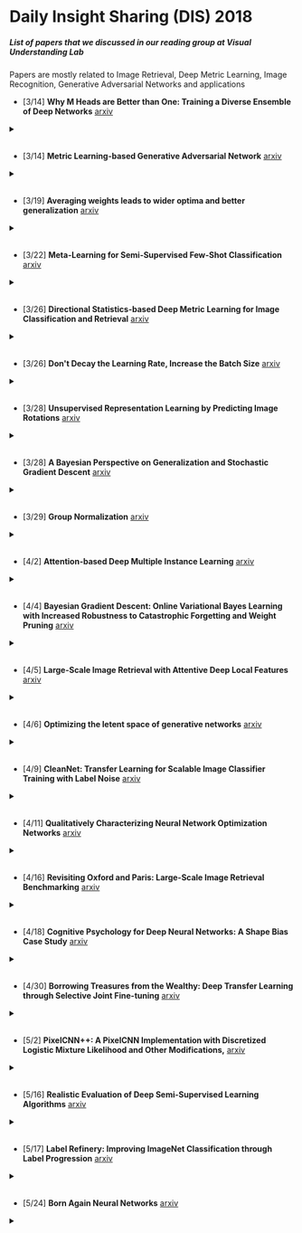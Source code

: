# Daily Insight Sharing (DIS) 2018 

##### List of papers that we discussed in our reading group at Visual Understanding Lab
Papers are mostly related to Image Retrieval, Deep Metric Learning, Image Recognition, Generative Adversarial Networks and applications

* [3/14] **Why M Heads are Better than One: Training a Diverse Ensemble of Deep Networks**
[arxiv](https://arxiv.org/abs/1511.06314)
<details><summary></summary>
(+) Sharing lower layers is a little better than full ensemble. <br>
(+) Can learn a lesson from their failure. Don't mess with the independency of ensemble<br>
(+) Interesting metric called oracle accruacy of ensemble (T if any learner is correct)<br>
(-) Not accepted. A little improvement of performance<br>
</details>
<br>

* [3/14] **Metric Learning-based Generative Adversarial Network**
[arxiv](https://arxiv.org/abs/1711.02792)
<details><summary></summary>
(+) Try to combining metric learning & GAN which is related to our work<br>
(-) Applying metric learning for better GAN, while we need GAN for metric learning<br>
</details>
<br>

* [3/19] **Averaging weights leads to wider optima and better generalization**
[arxiv](https://arxiv.org/abs/1803.05407)
<details><summary></summary>
(+) Well citation and summary of previous findings about SGD and loss function<br>
(-) Limited understanding of super-high dimensional space by 1D/2D projection<br>
</details>
<br>

* [3/22] **Meta-Learning for Semi-Supervised Few-Shot Classification**
[arxiv](https://arxiv.org/abs/1803.00676)
<details><summary></summary>
(+) First paper for semi-supervised meta-learning (metric learning)<br>
(+) Semi-supervised setting with distractor is realistic<br>
(+) Benchmark for semi-supervised metric learning<br>
(-) The method is somewhat heuristic<br>
</details>
<br>

* [3/26] **Directional Statistics-based Deep Metric Learning for Image Classification and Retrieval**
[arxiv](https://arxiv.org/abs/1802.09662)
<details><summary></summary>
(+) New approach for searching each class meaning direction in metric learning<br>
(+) Well-organized retrieval experiment using von-mises-fisher distribution<br>
(-) Easy to understand, but the performance of SOP retrieval performance isn't high<br>
</details>
<br>

* [3/26] **Don't Decay the Learning Rate, Increase the Batch Size**
[arxiv](https://arxiv.org/abs/1711.00489)
<details><summary></summary>
(+) "Increasing batchsize A times" is equivalent to "decreasing learning rate A times"<br>
(+) Possible gain in speed<br>
(-) no improve in the accuracy<br>
() The title says it all, it's more like an empirical paper<br>
</details>
<br>

* [3/28] **Unsupervised Representation Learning by Predicting Image Rotations**
[arxiv](https://arxiv.org/abs/1803.07728)
<details><summary></summary>
(+) Simple self-supervised learning with 4 ouptuts (0, 90, 180, 270 degree rotation)<br>
(-) Used old structure (Alexnet)<br>
(+) Interesting claims ( 90 degrees do not generate artifacts, well-poseness is necessary)<br>
</details>
<br>

* [3/28] **A Bayesian Perspective on Generalization and Stochastic Gradient Descent**
[arxiv](https://arxiv.org/abs/1710.06451)
<details><summary></summary>
() They proposed to use marginal likelihood (evidence) as a measure of generalization ability<br>
() They interpriate SGD as a stochastic differential equations and derived the linear relationship between learning rate and batch size in a noise scale<br>
</details>
<br>

* [3/29] **Group Normalization**
[arxiv](https://arxiv.org/abs/1803.08494)
<details><summary></summary>
(+) Comprehensive illustrations of various normalizations<br>
(+) GN(Group normalization) is a little worse than BN(Batch Normalization) but better than others.<br>
(+) GN is feasible with small batch settings such as detection models.<br>
(-) No need to read if you are using enough batch size or familiar with BN.<br>
</details>
<br>

* [4/2] **Attention-based Deep Multiple Instance Learning**
[arxiv](https://arxiv.org/abs/1802.04712)
<details><summary></summary>
() proposed to use attention for MIL pooling<br>
(+) main body of the paper is well-written<br>
(-) performance is not very good and limited to small training data case<br>
</details>
<br>

* [4/4] **Bayesian Gradient Descent: Online Variational Bayes Learning with Increased Robustness to Catastrophic Forgetting and Weight Pruning**
[arxiv](https://arxiv.org/abs/1803.10123)
<details><summary></summary>
(+) Concise introduction to Bayesian optimization<br>
(+) More generic solution to the catastrophic forgetting<br>
(-) A worse than the previous approach<br>
</details>
<br>

* [4/5] **Large-Scale Image Retrieval with Attentive Deep Local Features**
[arxiv](https://arxiv.org/abs/1612.06321)
<details><summary></summary>
() Attended local features, pyramid image, RANSAC verification for retieving landmark images<br>
</details>
<br>

* [4/6] **Optimizing the letent space of generative networks**
[arxiv](https://arxiv.org/abs/1707.05776)
<details><summary></summary>
(+) Use learnable variables for the latent space, without any encoder, only train the decoder<br>
(+) Non-parametric latent space, with simple optimization technique<br>
(+) Room to improve the performance<br>
(-) Inconclusive results, rejected from ICLR2018<br>
</details>
<br>

* [4/9] **CleanNet: Transfer Learning for Scalable Image Classifier Training with Label Noise**
[arxiv](https://arxiv.org/abs/1711.07131)
<details><summary></summary>
(+) Nice and practical problem setting<br>
(-) less convincing solution (heuristic method)<br>
(-) lack of details of dataset, ablation study<br>
</details>
<br>

* [4/11] **Qualitatively Characterizing Neural Network Optimization Networks**
[arxiv](https://arxiv.org/abs/1412.6544)
<details><summary></summary>
() The path a network takes from initialzation to solution is smooth<br>
() No local minimas encountered during the path in popular models<br>
</details>
<br>

* [4/16] **Revisiting Oxford and Paris: Large-Scale Image Retrieval Benchmarking**
[arxiv](https://arxiv.org/abs/1803.11285)
<details><summary></summary>
(+) Revise oxford5k, paris6k dataset + 1M filtered distractor without false negative<br>
(+) Well orgarized experiments for comparing state of the arts<br>
</details>
<br>

* [4/18] **Cognitive Psychology for Deep Neural Networks: A Shape Bias Case Study**
[arxiv](https://arxiv.org/abs/1706.08606)
<details><summary></summary>
() Applied methodology of cognitive psychology for interpreting neural network's behavior<br>
() Inception model trained with ImageNet has a shape bias<br>
() different randomly initialized models shows various strength of shape bias in spite of similar classfication accruacy<br>
</details>
<br>

* [4/30] **Borrowing Treasures from the Wealthy: Deep Transfer Learning through Selective Joint Fine-tuning**
[arxiv](https://arxiv.org/abs/1702.08690)
<details><summary></summary>
(+) Subsampling training data (of source domain) is better than using entire one<br>
</details>
<br>

* [5/2] **PixelCNN++: A PixelCNN Implementation with Discretized Logistic Mixture Likelihood and Other Modifications,**
[arxiv](https://arxiv.org/abs/1701.05517)
<details><summary></summary>
(+) Good modelling of discrete pixel values with logistic distribution<br>
(+) Performance improvement of PixelCNN<br>
(+) Full code is uploaded<br>
(-) Incremental modification and inherites some weakness of PixelCNN, e.g.) sampling time<br>
</details>
<br>

* [5/16] **Realistic Evaluation of Deep Semi-Supervised Learning Algorithms**
[arxiv](https://arxiv.org/abs/1804.09170)
<details><summary></summary>
(+) integrated implementation for test bed with previous methods<br>
(+) optimized baseline (fully supervised learning / transfer learning)<br>
(+) realistic scenario of semi-supervised learning (distribution mismatch between labeled and unlabeled data / limited amount of validation data)<br>
</details>
<br>

* [5/17] **Label Refinery: Improving ImageNet Classification through Label Progression**
[arxiv](https://arxiv.org/abs/1805.02641)
<details><summary></summary>
() Using dynamically generated label from label refinery model to train better model<br>
(-) very similar to teacher-student training<br>
(+) propose to use extreme data augmentation, adversariel examples in training<br>
(+) through experiments<br>
</details>
<br>

* [5/24] **Born Again Neural Networks**
[arxiv](https://arxiv.org/abs/1805.04770)
<details><summary></summary>
(+) First paper for teacher student training with identical architectures<br>
</details>
<br>

